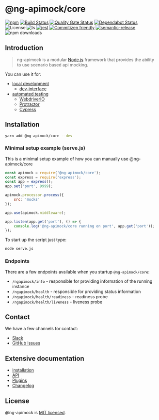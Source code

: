 # @ng-apimock/core
[![npm](https://img.shields.io/npm/v/@ng-apimock/core?color=brightgreen)](https://www.npmjs.com/package/@ng-apimock/core)
[![Build Status](https://github.com/ng-apimock/core/workflows/CI/badge.svg)](https://github.com/ng-apimock/core/actions?workflow=CI) 
[![Quality Gate Status](https://sonarcloud.io/api/project_badges/measure?project=ng-apimock_core&metric=alert_status)](https://sonarcloud.io/dashboard?id=ng-apimock_core) 
[![Dependabot Status](https://img.shields.io/badge/dependabot-active-success.svg?logo=dependabot)](https://dependabot.com)
![License](https://img.shields.io/github/license/sourcerer-io/hall-of-fame.svg?color=blue) 
![ts](https://badgen.net/badge/-/typeScript/blue?icon=typescript&label)
[![jest](https://img.shields.io/badge/tested_with-jest-99424f.svg?color=blue)](https://github.com/facebook/jest)
[![Commitizen friendly](https://img.shields.io/badge/commitizen-friendly-brightgreen.svg?color=blue)](http://commitizen.github.io/cz-cli/)
[![semantic-release](https://img.shields.io/badge/%20%20%F0%9F%93%A6%F0%9F%9A%80-semantic--release-blue.svg)](https://github.com/semantic-release/semantic-release) 
![npm downloads](https://img.shields.io/npm/dm/@ng-apimock/core) 

## Introduction

> ng-apimock is a modular [Node.js](https://nodejs.org/) framework that provides the ability to use scenario based api mocking. 
 
You can use it for:
- [local development](https://ngapimock.org/docs/plugins/plugin-introduction/#local-development)
  - [dev-interface](https://ngapimock.org/docs/plugins/dev-interface)
- [automated testing](https://ngapimock.org/docs/plugins/plugin-introduction/#automated-testing)
  - [WebdriverIO](https://ngapimock.org/docs/plugins/wdio-ng-apimock-service)
  - [Protractor](https://ngapimock.org/docs/plugins/protractor-plugin)
  - [Cypress](https://ngapimock.org/docs/plugins/cypress-plugin)

 
## Installation
```bash
yarn add @ng-apimock/core --dev
```

### Minimal setup example (serve.js)
This is a minimal setup example of how you can manually use @ng-apimock/core
```js
const apimock = require('@ng-apimock/core');
const express = require('express');
const app = express();
app.set('port', 9999);

apimock.processor.process({
    src: 'mocks'
});

app.use(apimock.middleware);

app.listen(app.get('port'), () => {
    console.log('@ng-apimock/core running on port', app.get('port'));
});
```
To start up the script just type:
```bash
node serve.js
```

### Endpoints
There are a few endpoints available when you startup `@ng-apimock/core`:
- `/ngapimock/info` - responsible for providing information of the running instance
- `/ngapimock/health` - responsible for providing status information
- `/ngapimock/health/readiness` - readiness probe
- `/ngapimock/health/liveness` - liveness probe

## Contact

We have a few channels for contact:

- [Slack](https://apimock.slack.com/)
- [GitHub Issues](https://github.com/ng-apimock/core/issues)

## Extensive documentation
- [Installation]( https://ngapimock.org/docs/installation) 
- [API]( https://ngapimock.org/docs/api/select-scenario) 
- [Plugins]( https://ngapimock.org/docs/plugins/plugin-introduction)
- [Changelog]( https://github.com/ng-apimock/core/blob/master/CHANGELOG.md)

## License

@ng-apimock is [MIT licensed](./LICENSE-MIT).

